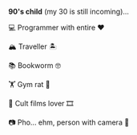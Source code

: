 **90's child** (my 30 is still incoming)...

💻 Programmer with entire ❤️

🏔 Traveller 🏝

📚 Bookworm 🤓

🏋️‍ Gym rat 💪

🎥 Cult films lover 🎞

📷 Pho... ehm, person with camera 🤳
